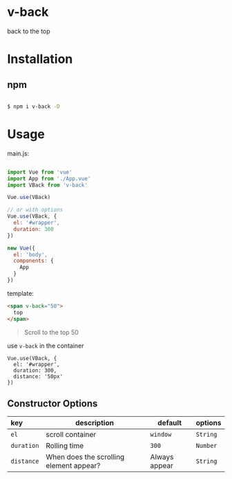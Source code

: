 # v-back

back to the top

# Installation

## npm

```bash

$ npm i v-back -D

```

# Usage

main.js:

```javascript

import Vue from 'vue'
import App from './App.vue'
import VBack from 'v-back'

Vue.use(VBack)

// or with options
Vue.use(VBack, {
  el: '#wrapper',
  duration: 300
})

new Vue({
  el: 'body',
  components: {
    App
  }
})
```

template:

```html
<span v-back="50">
  top
</span>
```
> Scroll to the top 50

use `v-back` in the container

```
Vue.use(VBack, {
  el: '#wrapper',
  duration: 300,
  distance: '50px'
})
```

## Constructor Options
|key|description|default|options|
|:---|---|---|---|
| `el`|scroll container|`window`|`String`|
|`duration`|Rolling time|`300`|`Number`|
|`distance`|When does the scrolling element appear?|Always appear|`String`|
